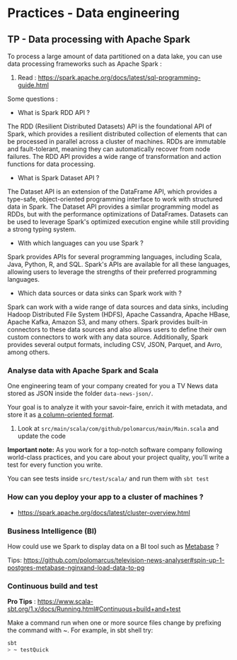 # Practices - Data engineering

## TP - Data processing with Apache Spark
To process a large amount of data partitioned on a data lake, you can use data processing frameworks such as Apache Spark :
1. Read : https://spark.apache.org/docs/latest/sql-programming-guide.html

Some questions :
* What is Spark RDD API ?

The RDD (Resilient Distributed Datasets) API is the foundational API of Spark, which provides a resilient distributed collection of elements that can be processed in parallel across a cluster of machines. RDDs are immutable and fault-tolerant, meaning they can automatically recover from node failures. The RDD API provides a wide range of transformation and action functions for data processing.
* What is Spark Dataset API ?

The Dataset API is an extension of the DataFrame API, which provides a type-safe, object-oriented programming interface to work with structured data in Spark. The Dataset API provides a similar programming model as RDDs, but with the performance optimizations of DataFrames. Datasets can be used to leverage Spark's optimized execution engine while still providing a strong typing system.
* With which languages can you use Spark ? 

Spark provides APIs for several programming languages, including Scala, Java, Python, R, and SQL. Spark's APIs are available for all these languages, allowing users to leverage the strengths of their preferred programming languages.
* Which data sources or data sinks can Spark work with ? 

Spark can work with a wide range of data sources and data sinks, including Hadoop Distributed File System (HDFS), Apache Cassandra, Apache HBase, Apache Kafka, Amazon S3, and many others. Spark provides built-in connectors to these data sources and also allows users to define their own custom connectors to work with any data source. Additionally, Spark provides several output formats, including CSV, JSON, Parquet, and Avro, among others.
### Analyse data with Apache Spark and Scala 
One engineering team of your company created for you a TV News data stored as JSON inside the folder `data-news-json/`.

Your goal is to analyze it with your savoir-faire, enrich it with metadata, and store it as [a column-oriented format](https://parquet.apache.org/).

1. Look at `src/main/scala/com/github/polomarcus/main/Main.scala` and update the code 

**Important note:** As you work for a top-notch software company following world-class practices, and you care about your project quality, you'll write a test for every function you write.

You can see tests inside `src/test/scala/` and run them with `sbt test`

### How can you deploy your app to a cluster of machines ?
* https://spark.apache.org/docs/latest/cluster-overview.html

### Business Intelligence (BI)
How could use we Spark to display data on a BI tool such as [Metabase](https://www.metabase.com/) ?

Tips: https://github.com/polomarcus/television-news-analyser#spin-up-1-postgres-metabase-nginxand-load-data-to-pg

### Continuous build and test
**Pro Tips** : https://www.scala-sbt.org/1.x/docs/Running.html#Continuous+build+and+test

Make a command run when one or more source files change by prefixing the command with ~. For example, in sbt shell try:
```bash
sbt
> ~ testQuick
```